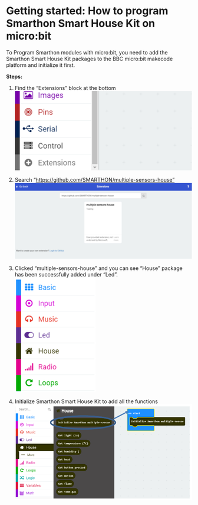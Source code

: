 # Getting started: How to program Smarthon Smart House Kit on micro:bit

To Program Smarthon modules with micro:bit, you need to add the Smarthon Smart House Kit packages to the BBC micro:bit makecode platform and initialize it first.

**Steps:**

1. Find the “Extensions” block at the bottom 
![pic_60](images/07Step1.png)

2. Search “https://github.com/SMARTHON/multiple-sensors-house”
![auto_fit](images/07Step2.png)

3. Clicked “multiple-sensors-house” and you can see “House” package has been successfully added under “Led”.
![auto_fit](images/07Step3_s.png)

4. Initialize Smarthon Smart House Kit to add all the functions
![auto_fit](images/07Step4.png)


